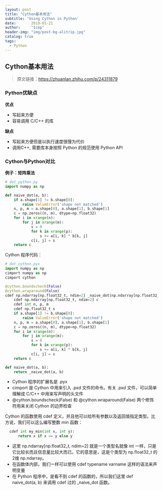 ```yaml
---
layout: post
title: "Cython基本用法"
subtitle: 'Using Cython in Python'
date:       2019-01-21
author:     "Icep"
header-img: "img/post-bg-alitrip.jpg"
catalog: true
tags:
  - Python
---
```


## Cython基本用法

> 原文链接：https://zhuanlan.zhihu.com/p/24311879
 
### Python优缺点
**优点**

- 写起来方便
- 容易调用 C/C++ 的库

**缺点**

- 写起来方便但是以执行速度很慢为代价
- 调用C++, 需要库本身按照 Python 的规范使用 Python API

### Cython与Python对比

**例子：矩阵乘法**
```python
# dot_python.py
import numpy as np

def naive_dot(a, b):
    if a.shape[1] != b.shape[0]:
        raise ValueError('shape not matched')
    n, p, m = a.shape[0], a.shape[1], b.shape[1]
    c = np.zeros((n, m), dtype=np.float32)
    for i in xrange(n):
        for j in xrange(m):
            s = 0
            for k in xrange(p):
                s += a[i, k] * b[k, j]
            c[i, j] = s
    return c
```
Cython 程序代码：
```python
# dot_cython.pyx
import numpy as np
cimport numpy as np
cimport cython

@cython.boundscheck(False)
@cython.wraparound(False)
cdef np.ndarray[np.float32_t, ndim=2] _naive_dot(np.ndarray[np.float32_t, ndim=2] a, np.ndarray[np.float32_t, ndim=2] b):
    cdef np.ndarray[np.float32_t, ndim=2] c
    cdef int n, p, m
    cdef np.float32_t s
    if a.shape[1] != b.shape[0]:
        raise ValueError('shape not matched')
    n, p, m = a.shape[0], a.shape[1], b.shape[1]
    c = np.zeros((n, m), dtype=np.float32)
    for i in xrange(n):
        for j in xrange(m):
            s = 0
            for k in xrange(p):
                s += a[i, k] * b[k, j]
            c[i, j] = s
    return c

def naive_dot(a, b):
    return _naive_dot(a, b)

```
- Cython 程序的扩展名是 .pyx
- cimport 是 Cython 中用来引入 .pxd 文件的命令。有关 .pxd 文件，可以简单理解成 C/C++ 中用来写声明的头文件
- @cython.boundscheck(False) 和 @cython.wraparound(False) 两个修饰符用来关闭 Cython 的边界检查

Cython 的函数使用 cdef 定义，并且他可以给所有参数以及返回值指定类型。比方说，我们可以这么编写整数 min 函数：
```python
  cdef int my_min(int x, int y):
      return x if x <= y else y
```
- 这里 np.ndarray[np.float32_t, ndim=2] 就是一个类型名就像 int 一样，只是它比较长而且信息量比较大而已。它的意思是，这是个类型为 np.float32_t 的2维 np.ndarray。
- 在函数体内部，我们一样可以使用 cdef typename varname 这样的语法来声明变量
- 在 Python 程序中，是看不到 cdef 的函数的，所以我们这里 def naive_dot(a, b) 来调用 cdef 过的 _naive_dot 函数。

